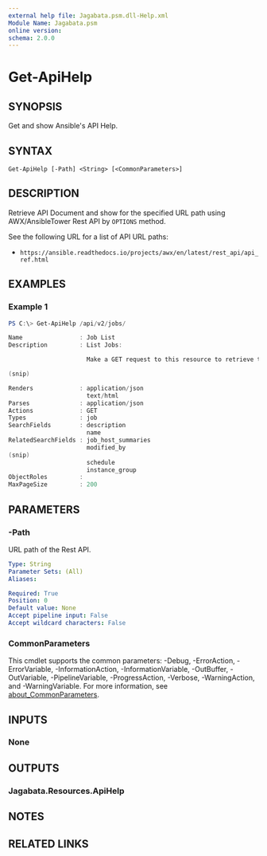 ```yaml
---
external help file: Jagabata.psm.dll-Help.xml
Module Name: Jagabata.psm
online version:
schema: 2.0.0
---
```


# Get-ApiHelp

## SYNOPSIS
Get and show Ansible's API Help.

## SYNTAX

```
Get-ApiHelp [-Path] <String> [<CommonParameters>]
```

## DESCRIPTION
Retrieve API Document and show for the specified URL path using AWX/AnsibleTower Rest API by `OPTIONS` method.

See the following URL for a list of API URL paths:  
- `https://ansible.readthedocs.io/projects/awx/en/latest/rest_api/api_ref.html`

## EXAMPLES

### Example 1
```powershell
PS C:\> Get-ApiHelp /api/v2/jobs/

Name                : Job List
Description         : List Jobs:

                      Make a GET request to this resource to retrieve the list of jobs.

(snip)

Renders             : application/json
                      text/html
Parses              : application/json
Actions             : GET
Types               : job
SearchFields        : description
                      name
RelatedSearchFields : job_host_summaries
                      modified_by
(snip)
                      schedule
                      instance_group
ObjectRoles         :
MaxPageSize         : 200
```

## PARAMETERS

### -Path
URL path of the Rest API.

```yaml
Type: String
Parameter Sets: (All)
Aliases:

Required: True
Position: 0
Default value: None
Accept pipeline input: False
Accept wildcard characters: False
```

### CommonParameters
This cmdlet supports the common parameters: -Debug, -ErrorAction, -ErrorVariable, -InformationAction, -InformationVariable, -OutBuffer, -OutVariable, -PipelineVariable, -ProgressAction, -Verbose, -WarningAction, and -WarningVariable. For more information, see [about_CommonParameters](http://go.microsoft.com/fwlink/?LinkID=113216).

## INPUTS

### None
## OUTPUTS

### Jagabata.Resources.ApiHelp
## NOTES

## RELATED LINKS
